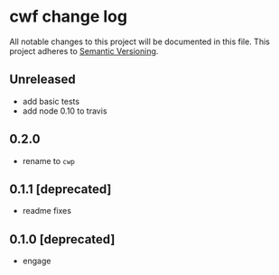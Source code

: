 # cwf change log

All notable changes to this project will be documented in this file.
This project adheres to [Semantic Versioning](http://semver.org/).

## Unreleased
* add basic tests
* add node 0.10 to travis

## 0.2.0
* rename to `cwp`

## 0.1.1 [deprecated]
* readme fixes

## 0.1.0 [deprecated]
* engage
